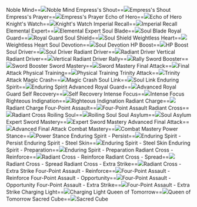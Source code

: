 Noble Mind==<img src="upload/mxd/Mihile/Skill Noble Mind.png"/>Noble Mind
Empress's Shout==<img src="upload/mxd/Mihile/Skill Empress's Shout.png"/>Empress's Shout
Empress's Prayer==<img src="upload/mxd/Mihile/Skill Empress's Prayer.png"/>Empress's Prayer
Echo of Hero==<img src="upload/mxd/Mihile/Skill Echo of Hero.png"/>Echo of Hero
Knight's Watch==<img src="upload/mxd/Mihile/Skill Knight's Watch.png"/>Knight's Watch
Imperial Recall==<img src="upload/mxd/Mihile/Skill Imperial Recall.png"/>Imperial Recall
Elemental Expert==<img src="upload/mxd/Mihile/Skill Elemental Expert.png"/>Elemental Expert
Soul Blade==<img src="upload/mxd/Mihile/Skill Soul Blade.png"/>Soul Blade
Royal Guard==<img src="upload/mxd/Mihile/Skill Royal Guard.png"/>Royal Guard
Soul Shield==<img src="upload/mxd/Mihile/Skill Soul Shield.png"/>Soul Shield
Weightless Heart==<img src="upload/mxd/Mihile/Skill Weightless Heart.png"/>Weightless Heart
Soul Devotion==<img src="upload/mxd/Mihile/Skill Soul Devotion.png"/>Soul Devotion
HP Boost==<img src="upload/mxd/Mihile/Skill HP Boost.png"/>HP Boost
Soul Driver==<img src="upload/mxd/Mihile/Skill Soul Driver.png"/>Soul Driver
Radiant Driver==<img src="upload/mxd/Mihile/Skill Radiant Driver.png"/>Radiant Driver
Vertical Radiant Driver==<img src="upload/mxd/Mihile/Skill Vertical Radiant Driver.png"/>Vertical Radiant Driver
Rally==<img src="upload/mxd/Mihile/Skill Rally.png"/>Rally
Sword Booster==<img src="upload/mxd/Mihile/Skill Sword Booster.png"/>Sword Booster
Sword Mastery==<img src="upload/mxd/Mihile/Skill Weapon Mastery.png"/>Sword Mastery
Final Attack==<img src="upload/mxd/Mihile/Skill Final Attack.png"/>Final Attack
Physical Training==<img src="upload/mxd/Mihile/Skill Physical Training.png"/>Physical Training
Trinity Attack==<img src="upload/mxd/Mihile/Skill Trinity Attack.png"/>Trinity Attack
Magic Crash==<img src="upload/mxd/Mihile/Skill Magic Crash (Mihile).png"/>Magic Crash
Soul Link==<img src="upload/mxd/Mihile/Skill Soul Link.png"/>Soul Link
Enduring Spirit==<img src="upload/mxd/Mihile/Skill Enduring Spirit.png"/>Enduring Spirit
Advanced Royal Guard==<img src="upload/mxd/Mihile/Skill Advanced Royal Guard.png"/>Advanced Royal Guard
Self Recovery==<img src="upload/mxd/Mihile/Skill Self Recovery (Mihile).png"/>Self Recovery
Intense Focus==<img src="upload/mxd/Mihile/Skill Intense Focus.png"/>Intense Focus
Righteous Indignation==<img src="upload/mxd/Mihile/Skill Righteous Indignation.png"/>Righteous Indignation
Radiant Charge==<img src="upload/mxd/Mihile/Skill Radiant Charge.png"/>Radiant Charge
Four\-Point Assault==<img src="upload/mxd/Mihile/Skill Four-Point Assault.png"/>Four-Point Assault
Radiant Cross==<img src="upload/mxd/Mihile/Skill Radiant Cross.png"/>Radiant Cross
Roiling Soul==<img src="upload/mxd/Mihile/Skill Roiling Soul.png"/>Roiling Soul
Soul Asylum==<img src="upload/mxd/Mihile/Skill Soul Asylum.png"/>Soul Asylum
Expert Sword Mastery==<img src="upload/mxd/Mihile/Skill Expert Sword Mastery (Mihile).png"/>Expert Sword Mastery
Advanced Final Attack==<img src="upload/mxd/Mihile/Skill Advanced Final Attack.png"/>Advanced Final Attack
Combat Mastery==<img src="upload/mxd/Mihile/Skill Combat Mastery (Mihile).png"/>Combat Mastery
Power Stance==<img src="upload/mxd/Mihile/Skill Power Stance (Warrior).png"/>Power Stance
Enduring Spirit \- Persist==<img src="upload/mxd/Mihile/Skill Enduring Spirit - Persist.png"/>Enduring Spirit - Persist
Enduring Spirit \- Steel Skin==<img src="upload/mxd/Mihile/Skill Enduring Spirit - Steel Skin.png"/>Enduring Spirit - Steel Skin
Enduring Spirit \- Preparation==<img src="upload/mxd/Mihile/Skill Enduring Spirit - Preparation.png"/>Enduring Spirit - Preparation
Radiant Cross \- Reinforce==<img src="upload/mxd/Mihile/Skill Radiant Cross - Reinforce.png"/>Radiant Cross - Reinforce
Radiant Cross \- Spread==<img src="upload/mxd/Mihile/Skill Radiant Cross - Spread.png"/>Radiant Cross - Spread
Radiant Cross \- Extra Strike==<img src="upload/mxd/Mihile/Skill Radiant Cross - Extra Strike.png"/>Radiant Cross - Extra Strike
Four\-Point Assault \- Reinforce==<img src="upload/mxd/Mihile/Skill Four-Point Assault - Reinforce.png"/>Four-Point Assault - Reinforce
Four\-Point Assault \- Opportunity==<img src="upload/mxd/Mihile/Skill Four-Point Assault - Opportunity.png"/>Four-Point Assault - Opportunity
Four\-Point Assault \- Extra Strike==<img src="upload/mxd/Mihile/Skill Four-Point Assault - Extra Strike.png"/>Four-Point Assault - Extra Strike
Charging Light==<img src="upload/mxd/Mihile/Skill Charging Light.png"/>Charging Light
Queen of Tomorrow==<img src="upload/mxd/Mihile/Skill Queen of Tomorrow.png"/>Queen of Tomorrow
Sacred Cube==<img src="upload/mxd/Mihile/Skill Sacred Cube.png"/>Sacred Cube
